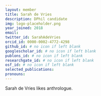 ```yaml
---
layout: member
title: Sarah de Vries
description: DPhil candidate
img: logo-placeholder.png
year_joined: 2018
email: 
twitter_id: SarahAdeVries
orcid_id: 0000-0002-4772-4298
github_id: # no icon if left blank
googlescholar_id: # no icon if left blank
publons_id: # no icon if left blank
researchgate_id: # no icon if left blank
osf_id: # no icon if left blank
selected_publications: 
pronouns: 
---
```


Sarah de Vries likes anthrologue.
